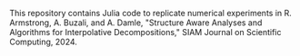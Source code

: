 This repository contains Julia code to replicate numerical experiments in R. Armstrong, A. Buzali, and A. Damle, "Structure Aware Analyses and Algorithms for Interpolative Decompositions," SIAM Journal on Scientific Computing, 2024.

